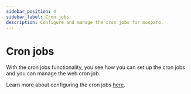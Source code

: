 ```yaml
---
sidebar_position: 4
sidebar_label: Cron jobs
description: Configure and manage the cron jobs for mosparo.
---
```


# Cron jobs

With the cron jobs functionality, you see how you can set up the cron jobs and you can manage the web cron job.

Learn more about configuring the cron jobs [here](../installation/configure/cron_jobs).